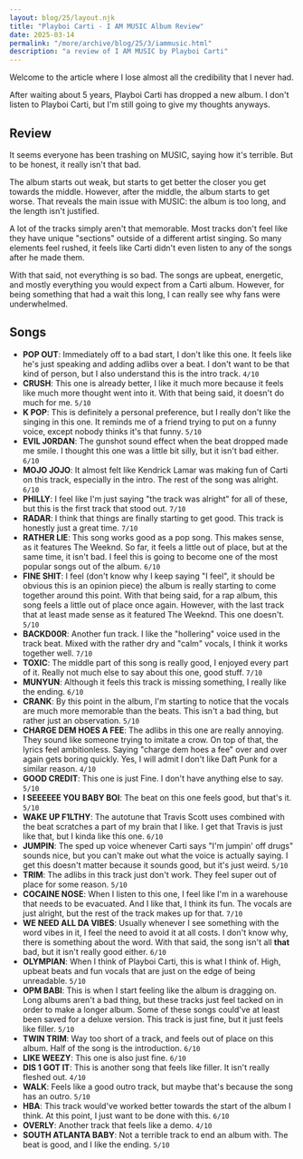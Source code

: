 ```yaml
---
layout: blog/25/layout.njk
title: "Playboi Carti - I AM MUSIC Album Review"
date: 2025-03-14
permalink: "/more/archive/blog/25/3/iammusic.html"
description: "a review of I AM MUSIC by Playboi Carti"
---
```

Welcome to the article where I lose almost all the credibility that I never had.

After waiting about 5 years, Playboi Carti has dropped a new album. I don't listen to Playboi Carti, but I'm still going to give my thoughts anyways.

## Review

It seems everyone has been trashing on MUSIC, saying how it's terrible. But to be honest, it really isn't that bad.

The album starts out weak, but starts to get better the closer you get towards the middle. However, after the middle, the album starts to get worse. That reveals the main issue with MUSIC: the album is too long, and the length isn't justified.

A lot of the tracks simply aren't that memorable. Most tracks don't feel like they have unique "sections" outside of a different artist singing. So many elements feel rushed, it feels like Carti didn't even listen to any of the songs after he made them.

With that said, not everything is so bad. The songs are upbeat, energetic, and mostly everything you would expect from a Carti album. However, for being something that had a wait this long, I can really see why fans were underwhelmed.

## Songs

- **POP OUT**: Immediately off to a bad start, I don't like this one. It feels like he's just speaking and adding adlibs over a beat. I don't want to be that kind of person, but I also understand this is the intro track. `4/10`
- **CRUSH**: This one is already better, I like it much more because it feels like much more thought went into it. With that being said, it doesn't do much for me. `5/10`
- **K POP**: This is definitely a personal preference, but I really don't like the singing in this one. It reminds me of a friend trying to put on a funny voice, except nobody thinks it's that funny. `5/10`
- **EVIL J0RDAN**: The gunshot sound effect when the beat dropped made me smile. I thought this one was a little bit silly, but it isn't bad either. `6/10`
- **MOJO JOJO**: It almost felt like Kendrick Lamar was making fun of Carti on this track, especially in the intro. The rest of the song was alright. `6/10`
- **PHILLY**: I feel like I'm just saying "the track was alright" for all of these, but this is the first track that stood out. `7/10`
- **RADAR**: I think that things are finally starting to get good. This track is honestly just a great time. `7/10`
- **RATHER LIE**: This song works good as a pop song. This makes sense, as it features The Weeknd. So far, it feels a little out of place, but at the same time, it isn't bad. I feel this is going to become one of the most popular songs out of the album. `6/10`
- **FINE SHIT**: I feel (don't know why I keep saying "I feel", it should be obvious this is an opinion piece) the album is really starting to come together around this point. With that being said, for a rap album, this song feels a little out of place once again. However, with the last track that at least made sense as it featured The Weeknd. This one doesn't. `5/10`
- **BACKD00R**: Another fun track. I like the "hollering" voice used in the track beat. Mixed with the rather dry and "calm" vocals, I think it works together well. `7/10`
- **TOXIC**: The middle part of this song is really good, I enjoyed every part of it. Really not much else to say about this one, good stuff. `7/10`
- **MUNYUN**: Although it feels this track is missing something, I really like the ending. `6/10`
- **CRANK**: By this point in the album, I'm starting to notice that the vocals are much more memorable than the beats. This isn't a bad thing, but rather just an observation. `5/10`
- **CHARGE DEM HOES A FEE**: The adlibs in this one are really annoying. They sound like someone trying to imitate a crow. On top of that, the lyrics feel ambitionless. Saying "charge dem hoes a fee" over and over again gets boring quickly. Yes, I will admit I don't like Daft Punk for a similar reason. `4/10`
- **GOOD CREDIT**: This one is just Fine. I don't have anything else to say. `5/10`
- **I SEEEEEE YOU BABY BOI**: The beat on this one feels good, but that's it. `5/10`
- **WAKE UP F1LTHY**: The autotune that Travis Scott uses combined with the beat scratches a part of my brain that I like. I get that Travis is just like that, but I kinda like this one. `6/10`
- **JUMPIN**: The sped up voice whenever Carti says "I'm jumpin' off drugs" sounds nice, but you can't make out what the voice is actually saying. I get this doesn't matter because it sounds good, but it's just weird. `5/10`
- **TRIM**: The adlibs in this track just don't work. They feel super out of place for some reason. `5/10`
- **COCAINE NOSE**: When I listen to this one, I feel like I'm in a warehouse that needs to be evacuated. And I like that, I think its fun. The vocals are just alright, but the rest of the track makes up for that. `7/10`
- **WE NEED ALL DA VIBES**: Usually whenever I see something with the word vibes in it, I feel the need to avoid it at all costs. I don't know why, there is something about the word. With that said, the song isn't all **that** bad, but it isn't really good either. `6/10`
- **OLYMPIAN**: When I think of Playboi Carti, this is what I think of. High, upbeat beats and fun vocals that are just on the edge of being unreadable. `5/10`
- **OPM BABI**: This is when I start feeling like the album is dragging on. Long albums aren't a bad thing, but these tracks just feel tacked on in order to make a longer album. Some of these songs could've at least been saved for a deluxe version. This track is just fine, but it just feels like filler. `5/10`
- **TWIN TRIM**: Way too short of a track, and feels out of place on this album. Half of the song is the introduction. `6/10`
- **LIKE WEEZY**: This one is also just fine. `6/10`
- **DIS 1 GOT IT**: This is another song that feels like filler. It isn't really fleshed out. `4/10`
- **WALK**: Feels like a good outro track, but maybe that's because the song has an outro. `5/10`
- **HBA**: This track would've worked better towards the start of the album I think. At this point, I just want to be done with this. `6/10`
- **OVERLY**: Another track that feels like a demo. `4/10`
- **SOUTH ATLANTA BABY**: Not a terrible track to end an album with. The beat is good, and I like the ending. `5/10`